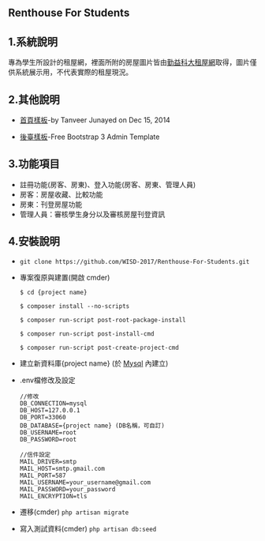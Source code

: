 
## Renthouse For Students

## 1.系統說明

專為學生所設計的租屋網，裡面所附的房屋圖片皆由[勤益科大租屋網](http://www.osa.ncut.edu.tw/2004/html/office/rent/index.asp)取得，圖片僅供系統展示用，不代表實際的租屋現況。

## 2.其他說明

- [首頁樣板](
  https://dribbble.com/shots/1847266-Craigslist-Redesign?list=searches&tag=craigslist&offset=1)-by Tanveer Junayed  on Dec 15, 2014

- [後臺樣板](https://github.com/puikinsh/gentelella)-Free Bootstrap 3 Admin Template

## 3.功能項目

- 註冊功能(房客、房東)、登入功能(房客、房東、管理人員)
- 房客：房屋收藏、比較功能
- 房東：刊登房屋功能
- 管理人員：審核學生身分以及審核房屋刊登資訊

## 4.安裝說明

- `git clone https://github.com/WISD-2017/Renthouse-For-Students.git`

- 專案復原與建置(開啟 cmder)
    ``` 
    $ cd {project name}
    
    $ composer install --no-scripts
    
    $ composer run-script post-root-package-install 
    
    $ composer run-script post-install-cmd
    
    $ composer run-script post-create-project-cmd
    ```
    
- 建立新資料庫{project name} (於 [Mysql](http://localhost:8000/adminer) 內建立)

- .env檔修改及設定
     ``` 
     //修改
     DB_CONNECTION=mysql
     DB_HOST=127.0.0.1
     DB_PORT=33060
     DB_DATABASE={project name} (DB名稱，可自訂) 
     DB_USERNAME=root
     DB_PASSWORD=root

     ```
     
     ```
     //信件設定 
     MAIL_DRIVER=smtp
     MAIL_HOST=smtp.gmail.com     
     MAIL_PORT=587     
     MAIL_USERNAME=your_username@gmail.com
     MAIL_PASSWORD=your_password
     MAIL_ENCRYPTION=tls
     ```
     
- 遷移(cmder) `php artisan migrate`

- 寫入測試資料(cmder) `php artisan db:seed`